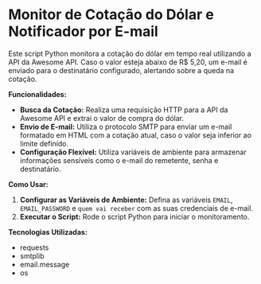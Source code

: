 # Monitor de Cotação do Dólar e Notificador por E-mail

Este script Python monitora a cotação do dólar em tempo real utilizando a API da Awesome API. Caso o valor esteja abaixo de R$ 5,20, um e-mail é enviado para o destinatário configurado, alertando sobre a queda na cotação.

**Funcionalidades:**

* **Busca da Cotação:** Realiza uma requisição HTTP para a API da Awesome API e extrai o valor de compra do dólar.
* **Envio de E-mail:** Utiliza o protocolo SMTP para enviar um e-mail formatado em HTML com a cotação atual, caso o valor seja inferior ao limite definido.
* **Configuração Flexível:** Utiliza variáveis de ambiente para armazenar informações sensíveis como o e-mail do remetente, senha e destinatário.

**Como Usar:**

1. **Configurar as Variáveis de Ambiente:** Defina as variáveis `EMAIL`, `EMAIL_PASSWORD` e `quem vai receber` com as suas credenciais de e-mail.
2. **Executar o Script:** Rode o script Python para iniciar o monitoramento.

**Tecnologias Utilizadas:**

* requests
* smtplib
* email.message
* os

